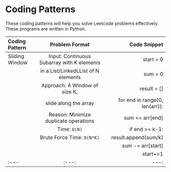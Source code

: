 # Coding Patterns

These coding patterns will help you solve Leetcode problems effectively. These programs are written in Python.

| Coding Pattern                | Problem Format                            | Code Snippet                                  |
| :---                          |     :---:                                 |          ---:                                 |
| Sliding Window                | Input: Continuous Subarray with K elemenis|  `start = 0                                   |
|                               |        in a List/LinkedLList of N elements|   sum = 0                                     |
|                               | Approach: A Window of size K,             |   result = []                                 |
|                               | slide along the array                     |   for end in range(0, len(arr)):              |
|                               | Reason: Minimize duplicate operations     |       sum += arr[end]                         |
|                               | Time: `O(N)`                              |       if end >= k-1:                          |    
|                               | Brute Force Time: `O(N*K)`                |           result.append(sum/k)                |
|                               |                                           |           sum -= arr[start]                   |
|                               |                                           |           start+=1                            |
| :---                          |     :---:                                 |          ---:                                 | 




